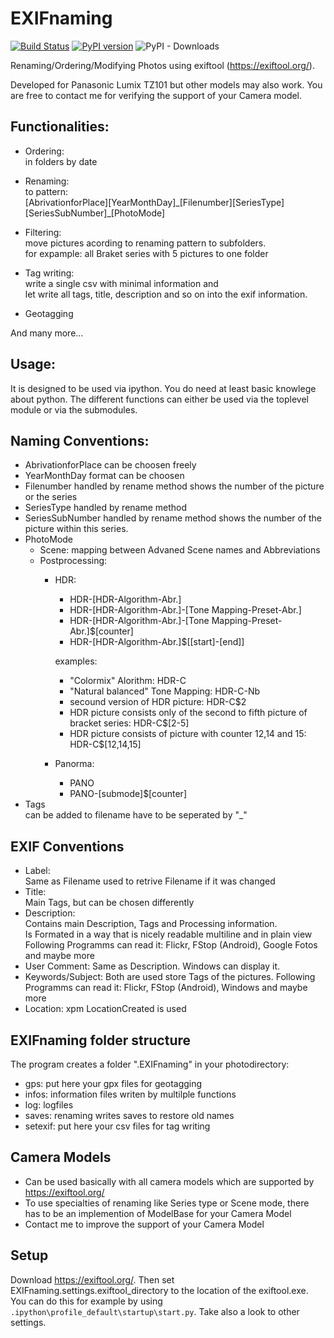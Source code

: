 # EXIFnaming

[![Build Status](https://travis-ci.com/mvolkert/EXIFnaming.svg?branch=master)](https://travis-ci.com/mvolkert/EXIFnaming)
[![PyPI version](https://badge.fury.io/py/EXIFnaming.svg)](https://badge.fury.io/py/EXIFnaming)
![PyPI - Downloads](https://img.shields.io/pypi/dm/EXIFnaming)
<!---[![codecov](https://codecov.io/gh/mvolkert/EXIFnaming/branch/master/graph/badge.svg)](https://codecov.io/gh/mvolkert/EXIFnaming)--->
<!---![GitHub contributors](https://img.shields.io/github/contributors/mvolkert/EXIFnaming)--->

Renaming/Ordering/Modifying Photos using exiftool (https://exiftool.org/).

Developed for Panasonic Lumix TZ101 but other models may also work.
You are free to contact me for verifying the support of your Camera model.

## Functionalities:
* Ordering:   
    in folders by date

* Renaming:  
    to pattern:  
    [AbrivationforPlace][YearMonthDay]\_[Filenumber][SeriesType][SeriesSubNumber]\_[PhotoMode]

* Filtering:  
    move pictures acording to renaming pattern to subfolders.  
    for expample: all Braket series with 5 pictures to one folder

* Tag writing:  
    write a single csv with minimal information and  
    let write all tags, title, description and so on into the exif information.
        
* Geotagging        

And many more...

## Usage:
It is designed to be used via ipython.
You do need at least basic knowlege about python.
The different functions can either be used via the toplevel module or via the submodules.


## Naming Conventions:
* AbrivationforPlace
    can be choosen freely
* YearMonthDay
    format can be choosen
* Filenumber
    handled by rename method
    shows the number of the picture or the series
* SeriesType
    handled by rename method
* SeriesSubNumber
    handled by rename method
    shows the number of the picture within this series.
* PhotoMode  
    * Scene:
        mapping between Advaned Scene names and Abbreviations
    * Postprocessing:
        * HDR:  
            * HDR-[HDR-Algorithm-Abr.]  
            * HDR-[HDR-Algorithm-Abr.]-[Tone Mapping-Preset-Abr.]  
            * HDR-[HDR-Algorithm-Abr.]-[Tone Mapping-Preset-Abr.]$[counter]  
            * HDR-[HDR-Algorithm-Abr.]$[[start]-[end]]  
            
            examples:  
            * "Colormix" Alorithm: HDR-C  
            * "Natural balanced" Tone Mapping: HDR-C-Nb  
            * secound version of HDR picture: HDR-C$2
            * HDR picture consists only of the second to fifth picture of bracket series: HDR-C$[2-5]
            * HDR picture consists of picture with counter 12,14 and 15: HDR-C$[12,14,15]
        * Panorma:  
            * PANO  
            * PANO-[submode]$[counter]    
* Tags  
    can be added to filename
    have to be seperated by "_"

    
## EXIF Conventions
* Label:  
    Same as Filename used to retrive Filename if it was changed
* Title:  
    Main Tags, but can be chosen differently
* Description:  
    Contains main Description, Tags and Processing information.  
    Is Formated in a way that is nicely readable multiline and in plain view  
    Following Programms can read it: Flickr, FStop (Android), Google Fotos and maybe more
* User Comment: Same as Description. Windows can display it.
* Keywords/Subject:
    Both are used store Tags of the pictures.
    Following Programms can read it: Flickr, FStop (Android), Windows and maybe more
* Location: xpm LocationCreated is used

## EXIFnaming folder structure
The program creates a folder ".EXIFnaming" in your photodirectory:  
* gps: put here your gpx files for geotagging  
* infos: information files writen by multilple functions  
* log: logfiles  
* saves: renaming writes saves to restore old names  
* setexif: put here your csv files for tag writing  

## Camera Models
* Can be used basically with all camera models which are supported by https://exiftool.org/  
* To use specialties of renaming like Series type or Scene mode, there has to be an implemention of ModelBase for your Camera Model  
* Contact me to improve the support of your Camera Model  

## Setup

Download https://exiftool.org/.
Then set EXIFnaming.settings.exiftool_directory to the location of the exiftool.exe.
You can do this for example by using `.ipython\profile_default\startup\start.py`.
Take also a look to other settings.